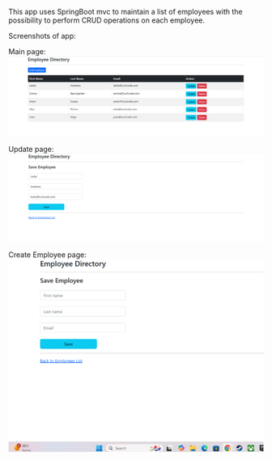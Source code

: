 This app uses SpringBoot mvc to maintain a list of employees with the possibility to perform CRUD operations on each employee.

Screenshots of app:

Main page:
![img1](springmvc1.png)

Update page:
![img2](springmvc2.png)

Create Employee page:
![img3](springmvc3.png)
